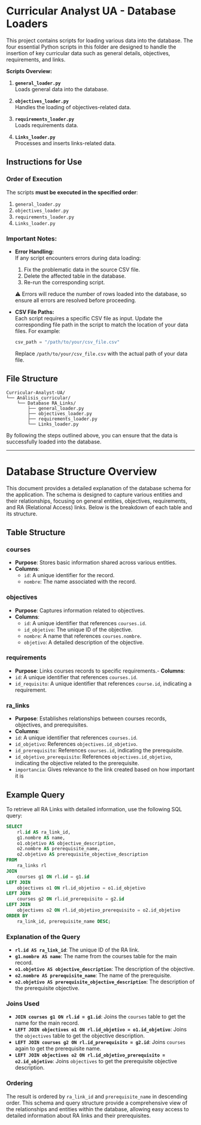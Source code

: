 
# Curricular Analyst UA - Database Loaders

This project contains scripts for loading various data into the database. The four essential Python scripts in this folder are designed to handle the insertion of key curricular data such as general details, objectives, requirements, and links. 

**Scripts Overview:**
1. **`general_loader.py`**  
   Loads general data into the database.

2. **`objectives_loader.py`**  
   Handles the loading of objectives-related data.

3. **`requirements_loader.py`**  
   Loads requirements data.

4. **`Links_loader.py`**  
   Processes and inserts links-related data.

## Instructions for Use

### Order of Execution
The scripts **must be executed in the specified order**:
1. `general_loader.py`
2. `objectives_loader.py`
3. `requirements_loader.py`
4. `Links_loader.py`

### Important Notes:
- **Error Handling:**  
  If any script encounters errors during data loading:
  1. Fix the problematic data in the source CSV file.
  2. Delete the affected table in the database.
  3. Re-run the corresponding script.  

  ⚠️ Errors will reduce the number of rows loaded into the database, so ensure all errors are resolved before proceeding.

- **CSV File Paths:**  
  Each script requires a specific CSV file as input. Update the corresponding file path in the script to match the location of your data files. For example:
  ```python
  csv_path = "/path/to/your/csv_file.csv"
  ```
  Replace `/path/to/your/csv_file.csv` with the actual path of your data file.

## File Structure
```plaintext
Curricular-Analyst-UA/
└── Análisis_curricular/
    └── Database RA_Links/
        ├── general_loader.py
        ├── objectives_loader.py
        ├── requirements_loader.py
        └── Links_loader.py
```

By following the steps outlined above, you can ensure that the data is successfully loaded into the database.

---------------------------------------------------------------------------------------------------------------

# Database Structure Overview

This document provides a detailed explanation of the database schema for the application. The schema is designed to capture various entities and their relationships, focusing on general entities, objectives, requirements, and RA (Relational Access) links. Below is the breakdown of each table and its structure.

## Table Structure

### courses
- **Purpose**: Stores basic information shared across various entities.
- **Columns**:
  - `id`: A unique identifier for the record.
  - `nombre`: The name associated with the record.

### objectives
- **Purpose**: Captures information related to objectives.
- **Columns**:
  - `id`: A unique identifier that references `courses.id`.
  - `id_objetivo`: The unique ID of the objective.  
  - `nombre`: A name that references `courses.nombre`.  
  - `objetivo`: A detailed description of the objective.
### requirements
- **Purpose**: Links courses records to specific requirements.- **Columns**:  
- `id`: A unique identifier that references `courses.id`.  
- `id_requisito`: A unique identifier that references `course.id`, indicating a requirement.
### ra_links
- **Purpose**: Establishes relationships between courses records, objectives, and prerequisites.
- **Columns**:  
- `id`: A unique identifier that references `courses.id`.  
- `id_objetivo`: References `objectives.id_objetivo`.  
- `id_prerequisito`: References `courses.id`, indicating the prerequisite.  
- `id_objetivo_prerequisito`: References `objectives.id_objetivo`, indicating the objective related to the prerequisite.
- `importancia`: Gives relevance to the link created based on how important it is
## Example Query
To retrieve all RA Links with detailed information, use the following SQL query:

```sql
SELECT 
    rl.id AS ra_link_id,
    g1.nombre AS name,
    o1.objetivo AS objective_description,
    o2.nombre AS prerequisite_name,
    o2.objetivo AS prerequisite_objective_description
FROM 
    ra_links rl
JOIN 
    courses g1 ON rl.id = g1.id
LEFT JOIN 
    objectives o1 ON rl.id_objetivo = o1.id_objetivo
LEFT JOIN 
    courses g2 ON rl.id_prerequisito = g2.id
LEFT JOIN 
    objectives o2 ON rl.id_objetivo_prerequisito = o2.id_objetivo
ORDER BY
    ra_link_id, prerequisite_name DESC;
```

### Explanation of the Query
- **`rl.id AS ra_link_id`**: The unique ID of the RA link.
- **`g1.nombre AS name`**: The name from the courses table for the main record.
- **`o1.objetivo AS objective_description`**: The description of the objective.
- **`o2.nombre AS prerequisite_name`**: The name of the prerequisite.
- **`o2.objetivo AS prerequisite_objective_description`**: The description of the prerequisite objective.
### Joins Used
- **`JOIN courses g1 ON rl.id = g1.id`**: Joins the `courses` table to get the name for the main record.
- **`LEFT JOIN objectives o1 ON rl.id_objetivo = o1.id_objetivo`**: Joins the `objectives` table to get the objective description.
- **`LEFT JOIN courses g2 ON rl.id_prerequisito = g2.id`**: Joins `courses` again to get the prerequisite name.
- **`LEFT JOIN objectives o2 ON rl.id_objetivo_prerequisito = o2.id_objetivo`**: Joins `objectives` to get the prerequisite objective description.
### Ordering
The result is ordered by `ra_link_id` and `prerequisite_name` in descending order.
This schema and query structure provide a comprehensive view of the relationships and entities within the database, allowing easy access to detailed information about RA links and their prerequisites.
